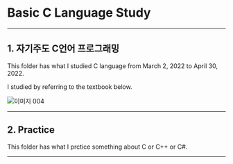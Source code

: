 Basic C Language Study
=============
* * *

## 1. 자기주도 C언어 프로그래밍

This folder has what I studied C language from March 2, 2022 to April 30, 2022.

I studied by referring to the textbook below.

![이미지 004](https://user-images.githubusercontent.com/100884679/166404422-f17db49a-3094-4b33-a253-d354e48e2416.png)


* * *

## 2. Practice

This folder has what I prctice something about C or C++ or C#. 



* * *
